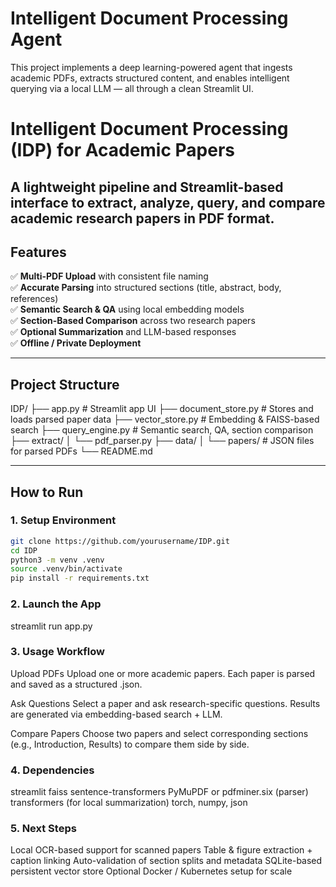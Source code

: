 # Intelligent Document Processing Agent

This project implements a deep learning-powered agent that ingests academic PDFs, extracts structured content, and enables intelligent querying via a local LLM — all through a clean Streamlit UI.

# Intelligent Document Processing (IDP) for Academic Papers

A lightweight pipeline and Streamlit-based interface to extract, analyze, query, and compare academic research papers in PDF format.
---

## Features

✅ **Multi-PDF Upload** with consistent file naming  
✅ **Accurate Parsing** into structured sections (title, abstract, body, references)  
✅ **Semantic Search & QA** using local embedding models  
✅ **Section-Based Comparison** across two research papers  
✅ **Optional Summarization** and LLM-based responses  
✅ **Offline / Private Deployment** 

---

## Project Structure

IDP/
├── app.py # Streamlit app UI
├── document_store.py # Stores and loads parsed paper data
├── vector_store.py # Embedding & FAISS-based search
├── query_engine.py # Semantic search, QA, section comparison
├── extract/
│ └── pdf_parser.py 
├── data/
│ └── papers/ # JSON files for parsed PDFs
└── README.md


---

## How to Run

### 1. Setup Environment
```bash
git clone https://github.com/yourusername/IDP.git
cd IDP
python3 -m venv .venv
source .venv/bin/activate
pip install -r requirements.txt
```

### 2. Launch the App

streamlit run app.py

### 3. Usage Workflow

Upload PDFs
Upload one or more academic papers. Each paper is parsed and saved as a structured .json.

Ask Questions
Select a paper and ask research-specific questions. Results are generated via embedding-based search + LLM.

Compare Papers
Choose two papers and select corresponding sections (e.g., Introduction, Results) to compare them side by side.

### 4. Dependencies

streamlit
faiss
sentence-transformers
PyMuPDF or pdfminer.six (parser)
transformers (for local summarization)
torch, numpy, json

### 5. Next Steps

Local OCR-based support for scanned papers
Table & figure extraction + caption linking
Auto-validation of section splits and metadata
SQLite-based persistent vector store
Optional Docker / Kubernetes setup for scale

